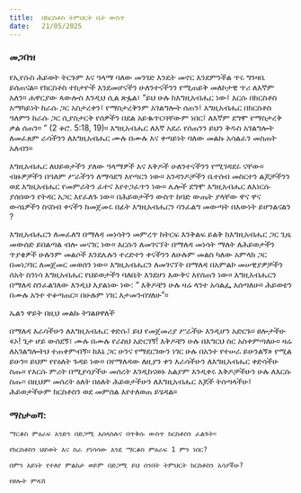 ```yaml
---
title:  በክርስቶስ ትምህርት ቤት ውስጥ
date:   21/05/2025
---
```


### መጋበዝ

የኢየሱስ ሕይወት ትርጉም እና ዓላማ ባለው መንገድ እንዴት መኖር እንደምንችል ጥሩ ግንዛቤ ይሰጠናል። የክርስቶስ ተከታዮች እንደመሆናችን ሁለንተናችንን የሚጠይቅ መለኮታዊ ጥሪ ለእኛም አለን። ሐዋርያው ጳውሎስ እንዲህ ሲል ጽፏል፣ “ይህ ሁሉ ከእግዚአብሔር ነው፤ እርሱ በክርስቶስ አማካይነት ከራሱ ጋር አስታረቀን፤ የማስታረቅንም አገልግሎት ሰጠን፤ እግዚአብሔር በክርስቶስ ዓለምን ከራሱ ጋር ሲያስታርቅ የሰዎችን በደል አይቈጥርባቸውም ነበር፤ ለእኛም ደግሞ የማስታረቅ ቃል ሰጠን። ” (2 ቆሮ. 5:18, 19)። እግዚአብሔር ለእኛ አደራ የሰጠንን ይህን ቅዱስ አገልግሎት ለመፈጸም ራሳችንን ለእግዚአብሔር ሙሉ በሙሉ እና ቀጣይነት ባለው መልኩ አሳልፈን መስጠት አለብን።

እግዚአብሔር ለህይወታችን ያለው ዓላማዎች እና እቅዶች ሁለንተናችንን የሚገዳደሩ ናቸው። ብዙዎቻችን በዓለም ሥራችንን ለማሳደግ እየጣርን ነው። አንዳንዶቻችን ቤተሰብ መስርተን ልጆቻችንን ወደ እግዚአብሔር የመምራትን ፈተና እየተጋፈጥን ነው። ሌሎች ደግሞ እግዚአብሔር ለእነርሱ ያሰበውን የትዳር አጋር እየፈለጉ ነው። በሕይወታችን ውስጥ ከባድ ውጤት ያላቸው ዋና ዋና ውሳኔዎችን ስናስብ ቀናችን ከመጀመሩ በፊት እግዚአብሔርን ሳንፈልግ መውጣት በእውነት ይሆንልናልን ?

እግዚአብሔርን ለመፈለግ በማለዳ መነሳትን መምረጥ ከትርፍ እንቅልፍ ይልቅ ከእግዚአብሔር ጋር ጊዜ መውሰድ ይበልጣል ብሎ መናገር ነው። እርሱን ለመገናኘት በማለዳ መነሳት ማለት ለሕይወታችን ጥያቄዎች ሁሉንም መልሶች እንደሌሉን ተረድተን ቀናችንን ለሁሉም መልስ ካለው አምላክ  ጋር በመነጋገር ለመጀመር መወሰን ነው። እግዚአብሔርን ለመገናኘት በማለዳ በአምልኮ መሠዊያዎቻችን ሰአት ስንነሳ እግዚአብሔር የህይወታችን ባለቤት እንደሆነ እውቅና እየሰጠን ነው። እግዚአብሔርን በማለዳ ስንፈልገለው እንዲህ እያልነው ነው: “ እቅዶቼን ሁሉ ዛሬ ላንተ አሳልፌ እሰጣለሁ። ሕይወቴን በሙሉ አንተ ተቆጣጠር። በሁሉም ነገር እታመንብሃለሁ”።

ኤልን ዋይት በዚህ መልኩ ትገልፀዋለች

በማለዳ እራሳችሁን ለእግዚአብሔር ቀድሱ፤ ይህ የመጀመሪያ ሥራችሁ እንዲሆን አድርጉ። ፀሎታችሁ «ኦ! ጌታ ሆይ ውሰደኝ፣ ሙሉ በሙሉ የራስህ አድርገኝ! እቅዶቼን ሁሉ በእግርህ ስር አስቀምጣለሁ። ዛሬ ለአገልግሎትህ ተጠቀምብኝ። ከእኔ ጋር ሁንና የማደርገውን ነገር ሁሉ በአንተ የተሠራ ይሁንልኝ» የሚል ይሁን። ይህም የየዕለት ጉዳይ ነው። በየማለዳው ለዚያን ቀን እራሳችሁን ለእግዚአብሔር ቀድሳችሁ ስጡ። የእርሱ ምሪት በሚያሳያችሁ መሰረት እንዲከናወኑ አልያም እንዲቀሩ እቅዶቻችሁን ሁሉ ለእርሱ ስጡ፡፡ በዚህም መሰረት ዕለት በዕለት ሕይወታችሁን ለእግዚአብሔር እጆች ትሰጣላችሁ፤ ሕይወታችሁም ክርስቶስን ወደ መምሰል እየተለወጠ ይሄዳል።

### ማስታወሻ:

`ማርቆስ ምዕራፍ አንድን በድጋሚ አሰላስሉና በጥቅሱ ውስጥ ክርስቶስን ፈልጉት።`

`የክርስቶስን ህይወት እና ስራ ያነሳሳው እንደ ማርቆስ ምዕራፍ 1 ምን ነበር?`

`በምን አይነት የተለየ ምልከታ ወይም በድጋሚ ይህ ሰንበት ትምህርት ክርስቶስን አሳያችሁ?`

`የፀሎት ምላሽ`
